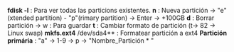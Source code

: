 **fdisk -l** : Para ver todas las particions existentes.
**n** : Nueva partición -> "e"(xtended partition) - "p"(rimary partition) -> Enter -> +100GB
**d** : Borrar partición -> w : Para guardar
**t** : Cambiar formato de partición (t-> 82 -> Linux swap)
**mkfs.ext4** /dev/sda4** : Formatear partición a ext4
**Partición primária** : "a" -> 1-9 -> p -> "Nombre_Partición  * "
